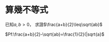 # 算幾不等式

已知$a,b >0$， 求證$\frac{a+b}{2}\leq\sqrt{ab}$

$Pf:\frac{a+b}{2}-\sqrt{ab}=\frac{1}{2}(|sqrt{a}$